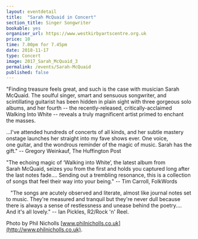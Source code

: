 ```yaml
---
layout: eventdetail
title:  "Sarah McQuaid in Concert"
section_title: Singer Songwriter
bookable: yes
organiser_url: https://www.westkirbyartscentre.org.uk
price: 10
time: 7.00pm for 7.45pm
date: 2018-11-17
type: Concert
image: 2017_Sarah_McQuaid_3
permalink: /events/Sarah-McQuaid
published: false
---
```


"Finding treasure feels great, and such is the case with musician Sarah McQuaid. The soulful singer, smart and sensuous songwriter, and scintillating guitarist has been hidden in plain sight with three gorgeous solo albums, and her fourth -- the recently-released, critically-acclaimed Walking Into White -- reveals a truly magnificent artist primed to enchant the masses.

...I've attended hundreds of concerts of all kinds, and her subtle mastery onstage launches her straight into my fave shows ever. One voice, one guitar, and the wondrous reminder of the magic of music. Sarah has the gift." -- Gregory Weinkauf, The Huffington Post

"The echoing magic of ‘Walking into White’, the latest album from Sarah McQuaid, seizes you from the first and holds you captured long after the last notes fade.... Sending out a trembling resonance, this is a collection of songs that feel their way into your being." -- Tim Carroll, FolkWords

   "The songs are acutely observed and literate, almost like journal notes set to music. They're measured and tranquil but they're never dull because there is always a sense of restlessness and unease behind the poetry.... And it's all lovely." -- Ian Pickles, R2/Rock 'n' Reel.

Photo by Phil Nicholls [www.philnicholls.co.uk](http://www.philnicholls.co.uk).
